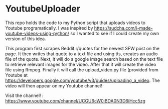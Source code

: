 # YoutubeUploader
This repo holds the code to my Python script that uploads videos to Youtube programatically.
I was inspired by https://sudcha.com/i-made-youtube-videos-using-python/ so I wanted to see if I could create my own version of this idea.

This program first scrapes Reddit r/quotes for the newest SFW post on the page. It then writes that quote to a text file and using tts, creates an audio file of the quote. Next, it will do a google image search based on the text file to retrieve relevant images for the video. After that it will create the video file using ffmpeg. Finally it will call the upload_video.py file (provided from Youtube at https://developers.google.com/youtube/v3/guides/uploading_a_video. The video will then appear on my Youtube channel! 

Visit the channel! : https://www.youtube.com/channel/UCGU6cW0iBDA0N3D6iHcc5zg
